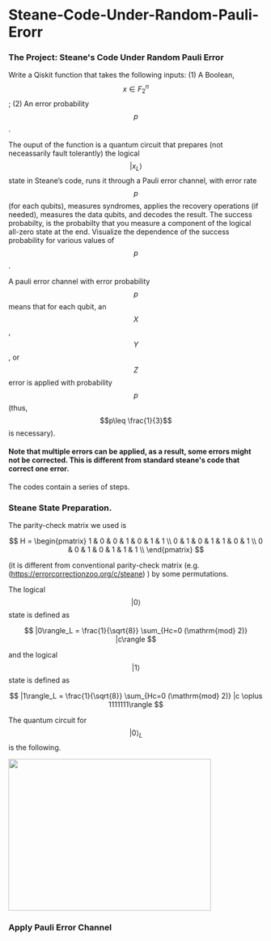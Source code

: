 # Steane-Code-Under-Random-Pauli-Erorr

### The Project: Steane's Code Under Random Pauli Error

Write a Qiskit function that takes the following inputs: (1) A Boolean, $$x\in F_2^n$$; (2) An error probability $$p$$.

The ouput of the function is a quantum circuit that prepares (not neceassarily fault tolerantly) the logical $$|x_L\rangle $$ state in Steane’s code, runs it through a Pauli error channel, with error rate $$p$$ (for each qubits), measures syndromes, applies the recovery operations (if needed), measures the data qubits, and decodes the result.
The success probabilty, is the probabilty that you measure a component of the logical all-zero state at the end. Visualize the dependence of the success probability for various values of $$p$$.

A pauli error channel with error probability $$p$$ means that for each qubit, an $$X$$, $$Y$$, or $$Z$$ error is applied with probability $$p$$ (thus, $$p\leq \frac{1}{3}$$ is necessary). 

#### Note that multiple errors can be applied, as a result, some errors might not be corrected. This is different from standard steane's code that correct one error. 

The codes contain a series of steps. 

### Steane State Preparation. 

The parity-check matrix we used is

$$ H = \begin{pmatrix}
1 & 0 & 0 & 1 & 0 & 1 & 1 \\
0 & 1 & 0 & 1 & 1 & 0 & 1 \\
0 & 0 & 1 & 0 & 1 & 1 & 1 \\
\end{pmatrix} $$

(it is different from conventional parity-check matrix (e.g. (https://errorcorrectionzoo.org/c/steane) ) by some permutations.

The logical $$|0\rangle $$ state is defined as 

$$ |0\rangle_L = \frac{1}{\sqrt{8}} \sum_{Hc=0 (\mathrm{mod} 2)} |c\rangle  $$ 

and the logical $$|1\rangle$$ state is defined as 

$$ |1\rangle_L = \frac{1}{\sqrt{8}} \sum_{Hc=0 (\mathrm{mod} 2)} |c \oplus 1111111\rangle  $$ 

The quantum circuit for $$|0\rangle_L$$ is the following.

<img src="https://github.com/user-attachments/assets/6cdc550c-7ab8-4d77-a473-c349380c3654" width = "400" height = "300" />

### Apply Pauli Error Channel

